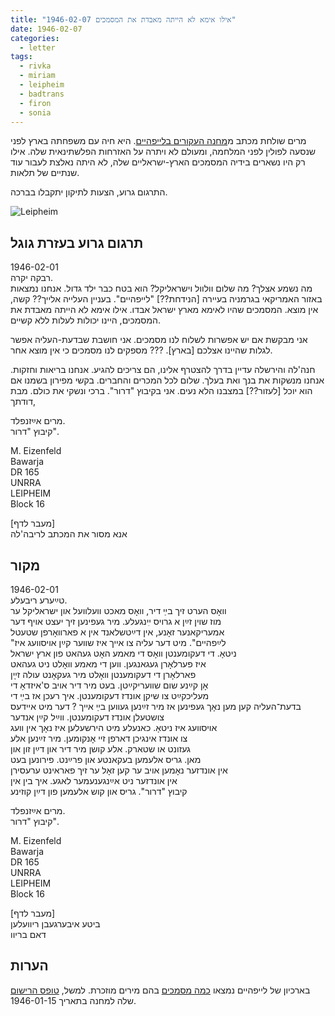 ```yaml
---
title: "1946-02-07 אילו אימא לא הייתה מאבדת את המסמכים"
date: 1946-02-07
categories:
  - letter
tags:
  - rivka
  - miriam
  - leipheim
  - badtrans
  - firon
  - sonia
---
```


מרים שולחת מכתב מ[מחנה העקורים בלייפהיים](https://he.wikipedia.org/wiki/%D7%9C%D7%99%D7%99%D7%A4%D7%94%D7%99%D7%99%D7%9D#%D7%9E%D7%97%D7%A0%D7%94_%D7%94%D7%A2%D7%A7%D7%95%D7%A8%D7%99%D7%9D_%D7%91%D7%9C%D7%99%D7%99%D7%A4%D7%94%D7%99%D7%99%D7%9D).
היא חיה עם משפחתה בארץ לפני שנסעה לפולין לפני המלחמה,
ומעולם לא ויתרה על האזרחות הפלשתינאית שלה.
אילו רק היו נשארים בידיה המסמכים הארץ-ישראליים שלה, לא היתה נאלצת לעבור עוד שנתיים של תלאות.

התרגום גרוע, הצעות לתיקון יתקבלו בברכה.

![Leipheim](/pupko-papers/assets/images/1946-02-07-miriam-leipheim.jpg)

## תרגום גרוע בעזרת גוגל
1946-02-01  
רבקה יקרה.  
מה נשמע אצלך? מה שלום וולוול וישראליקל?
הוא בטח כבר ילד גדול.
אנחנו נמצאות באזור האמריקאי בגרמניה בעיירה [הנידחת??] "לייפהיים".
בעניין העלייה אלייך?? קשה, אין מוצא.
המסמכים שהיו לאימא מארץ ישראל אבדו.
אילו אימא לא הייתה מאבדת את המסמכים, היינו יכולות לעלות ללא קשיים.

אני מבקשת אם יש אפשרות לשלוח לנו מסמכים.
אני חושבת שבדעת-העליה אפשר לגלות שהיינו אצלכם [בארץ].
??? מספקים לנו מסמכים
כי אין מוצא אחר.

חנה'לה והירשלה עדיין בדרך להצטרף אלינו, הם צריכים להגיע.
אנחנו בריאות וחזקות. אנחנו מנשקות את בנך ואת בעלך.
שלום לכל המכרים והחברים.
בקשי מפירון בשמנו אם הוא יוכל [לעזור??] במצבנו הלא נעים.
אני בקיבוץ "דרור". ברכי ונשקי את כולם. מבת דודתך,

מרים אײַזנפלד.  
קיבוץ "דרור".  

M. Eizenfeld  
Bawarja  
DR 165  
UNRRA  
LEIPHEIM  
Block 16

[מעבר לדף]  
אנא מסור את המכתב לריבה'לה

## מקור
1946-02-01  
טײַערע ריבעלע.  
װאָס הערט זיך בײַ דיר, װאָס מאכט װעלװעל און ישראליקל ער  
מוז שוין זײַן א גרויס ײִנגעלע. מיר געפינען זיך יעצט אויף דער  
אמעריקאנער זאָנע, אין דײַטשלאנד אין א פארװאָרפן שטעטל  
"לײַפהײם". מיט דער עליה צו אײך איז שװער קײַן אויסװעג איז  
ניטאָ. די דעקומענטן װאָס די מאמע האָט געהאט פון ארץ ישראל  
איז פערלאָרן געגאנגען. װען די מאמע װאָלט ניט געהאט  
פארלאָרן די דעקומענטן װאָלט מיר געקאָנט עולה זײָן  
אָן קײַנע שום שװעריקײַטן. בעט מיר דיר אויב ס'איזדאָ די  
מעליכקײַט צו שיקן אונדז דעקומענטן. איך רעכן אז בײַ די  
בדעת־העליה קען מען נאָך געפינען אז מיר זײַנען געװען בײַ אײך
? דער מיט אײדעס צושטעלן אונדז דעקומענטן. װײַל קײַן אנדער  
אויסװעג איז ניטאָ. כאנעלע מיט הירשעלען איז נאָך אין װעג  
צו אונדז אינגיכן דארפן זײ אָנקומען. מיר זײַנען אלע  
געזונט או שטארק. אלע קושן מיר דיר און דײַן זון און  
מאן. גריס אלעמען בעקאנטע און פרײַנט. פירונען בעט  
אין אונדזער נאָמען אויב ער קען זאָל ער זיך פאראינט ערעסירן  
אין אונדזער ניט אײַנגענעמער לאגע. איך בין אין  
קיבוץ "דרור". גריס און קוש אלעמען פון דײַן קוזינע  

מרים אײַזנפלד.  
קיבוץ "דרור".  

M. Eizenfeld  
Bawarja  
DR 165  
UNRRA  
LEIPHEIM  
Block 16

[מעבר לדף]  
ביטע איבערגעבן ריוועלען  
דאם בריוו  
## הערות

בארכיון של לייפהיים נמצאו [כמה מסמכים](https://collections.arolsen-archives.org/de/search/person/66980003?s=miriam%20aizenfeld&t=222908&p=1) בהם מירים מוזכרת.
למשל, [טופס הרישום](https://collections-server.arolsen-archives.org/G/ITS_DATA_EXPORT_DP/03010101/0604/3134361/001.jpg)
שלה למחנה בתאריך 1946-01-15.
